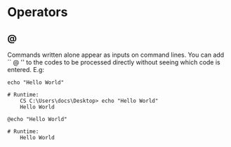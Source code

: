 # Operators

## @
Commands written alone appear as inputs on command lines. You can add `` @ '' to the codes to be processed directly without seeing which code is entered. E.g:
```
echo "Hello World"

# Runtime:
    CS C:\Users\docs\Desktop> echo "Hello World"
    Hello World
```
```
@echo "Hello World"

# Runtime:
    Hello World
```
